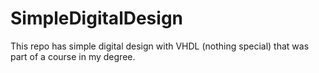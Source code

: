 # SimpleDigitalDesign
This repo has simple digital design with VHDL (nothing special) that was part of a course in my degree.
